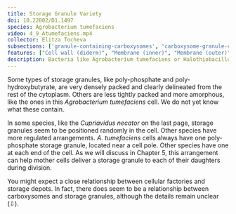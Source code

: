 ```yaml
---
title: Storage Granule Variety
doi: 10.22002/D1.1497
species: Agrobacterium tumefaciens
video: 4_9_Atumefaciens.mp4
collector: Elitza Tocheva
subsections: ['granule-containing-carboxysomes', 'carboxysome-granule-connections']
features: ["Cell wall (diderm)", "Membrane (inner)", "Membrane (outer)", "Ribosomes", "Storage granules", "Vesicles (cytoplasmic)"]
description: Bacteria like Agrobacterium tumefaciens or Halothiobacillus neapolitanus use various storage granules, which also interact with carboxysomes
---
```


Some types of storage granules, like poly-phosphate and poly-hydroxybutyrate, are very densely packed and clearly delineated from the rest of the cytoplasm. Others are less tightly packed and more amorphous, like the ones in this *Agrobacterium tumefaciens* cell. We do not yet know what these contain.

In some species, like the *Cupriavidus necator* on the last page, storage granules seem to be positioned randomly in the cell. Other species have more regulated arrangements. *A. tumefaciens* cells always have one poly-phosphate storage granule, located near a cell pole. Other species have one at each end of the cell. As we will discuss in Chapter 5, this arrangement can help mother cells deliver a storage granule to each of their daughters during division.

You might expect a close relationship between cellular factories and storage depots. In fact, there does seem to be a relationship between carboxysomes and storage granules, although the details remain unclear (⇩).

